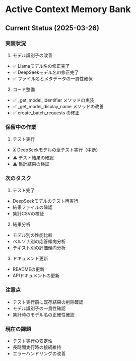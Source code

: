 # Active Context Memory Bank

## Current Status (2025-03-26)

### 実装状況
1. モデル識別子の改善
- ✅ Llamaモデル名の修正完了
- ✅ DeepSeekモデル名の修正完了
- ✅ ファイル名とメタデータの一貫性確保

2. コード整備
- ✅ _get_model_identifier メソッドの実装
- ✅ _get_model_display_name メソッドの改善
- ✅ create_batch_requests の修正

### 保留中の作業
1. テスト実行
- ⏳ DeepSeekモデルの全テスト実行（中断）
- ⚠️ テスト結果の確認
- ⚠️ 集計結果の検証

### 次のタスク
1. テスト完了
- DeepSeekモデルのテスト再実行
- 結果ファイルの確認
- 集計CSVの検証

2. 結果分析
- モデル別の性能比較
- ペルソナ別の応答傾向分析
- テキスト別の評価傾向分析

3. ドキュメント更新
- READMEの更新
- APIドキュメントの更新

### 注意点
- テスト実行前に既存結果の削除確認
- モデル識別子の一貫性確認
- 集計時のモデル名の正確性確認

### 現在の課題
- テスト実行の安定性
- 長時間実行時の接続維持
- エラーハンドリングの改善
